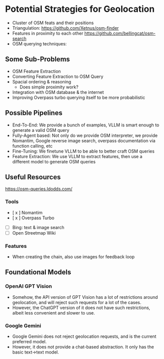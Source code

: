 # Potential Strategies for Geolocation

- Cluster of OSM feats and their positions
- Triangulation: https://github.com/Xetnus/osm-finder
- Features in proximity to each other https://github.com/bellingcat/osm-search
- OSM querying techniques: 


## Some Sub-Problems
- OSM Feature Extraction
- Converting Feature Extraction to OSM Query
- Spacial ordering & reasoning
  - Does simple proximity work?
- Integration with OSM database & the internet
- Improving Overpass turbo querying itself to be more probabilistic

## Possible Pipelines
- End-To-End: We provide a bunch of examples, VLLM is smart enough to generate a valid OSM query
- Fully-Agent based: Not only do we provide OSM interpreter, we provide Nomantim, Google reverse image search, overpass documentation via function calling, etc
- Fine-Tuning: We finetune VLLM to be able to better craft OSM queries
- Feature Extraction: We use VLLM to extract features, then use a different model to generate OSM queries

## Useful Resources
https://osm-queries.ldodds.com/

### Tools
- [ x ] Nomantim
- [ x ] Overpass Turbo
- [ ] Bing: text & image search
- [ ] Open Streetmap Wiki

### Features
- When creating the chain, also use images for feedback loop

## Foundational Models

### OpenAI GPT Vision
- Somehow, the API version of GPT Vision has a lot of restrictions around geolocation, and will reject such requests for a lot of the cases.
- However, the ChatGPT version of it does not have such restrictions, albeit less convenient and slower to use.

### Google Gemini
- Google Gemini does not reject geolocation requests, and is the current preferred model.
- However, it does not provide a chat-based abstraction. It only has the basic text->text model.